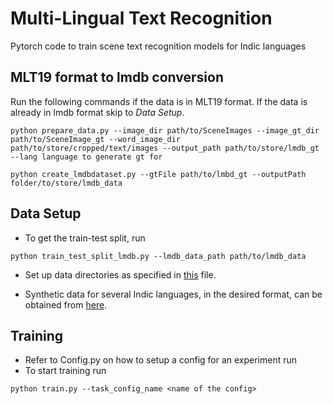 # Multi-Lingual Text Recognition
Pytorch code to train scene text recognition models for Indic languages

## MLT19 format to lmdb conversion 

Run the following commands if the data is in MLT19 format. If the data is already in lmdb format skip to *Data Setup*.

 ``` 
python prepare_data.py --image_dir path/to/SceneImages --image_gt_dir path/to/SceneImage_gt --word_image_dir path/to/store/cropped/text/images --output_path path/to/store/lmdb_gt --lang language to generate gt for
```
```
python create_lmdbdataset.py --gtFile path/to/lmbd_gt --outputPath folder/to/store/lmdb_data
```

## Data Setup

- To get the train-test split, run
```
python train_test_split_lmdb.py --lmdb_data_path path/to/lmdb_data
```
- Set up data directories as specified in [this](dataDirStruct.txt) file.

- Synthetic data for several Indic languages, in the desired format, can be obtained from [here](https://www.kaggle.com/azharshaikh/synthtextgen).

## Training

- Refer to Config.py on how to setup a config for an experiment run
- To start training run
```
python train.py --task_config_name <name of the config>
